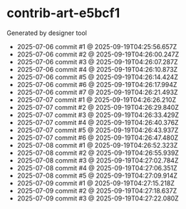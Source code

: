 # contrib-art-e5bcf1
Generated by designer tool
- 2025-07-06 commit #1 @ 2025-09-19T04:25:56.657Z
- 2025-07-06 commit #2 @ 2025-09-19T04:26:00.247Z
- 2025-07-06 commit #3 @ 2025-09-19T04:26:07.287Z
- 2025-07-06 commit #4 @ 2025-09-19T04:26:10.873Z
- 2025-07-06 commit #5 @ 2025-09-19T04:26:14.424Z
- 2025-07-06 commit #6 @ 2025-09-19T04:26:17.994Z
- 2025-07-06 commit #7 @ 2025-09-19T04:26:21.493Z
- 2025-07-07 commit #1 @ 2025-09-19T04:26:26.210Z
- 2025-07-07 commit #2 @ 2025-09-19T04:26:29.840Z
- 2025-07-07 commit #3 @ 2025-09-19T04:26:33.429Z
- 2025-07-07 commit #4 @ 2025-09-19T04:26:40.376Z
- 2025-07-07 commit #5 @ 2025-09-19T04:26:43.937Z
- 2025-07-07 commit #6 @ 2025-09-19T04:26:47.480Z
- 2025-07-08 commit #1 @ 2025-09-19T04:26:52.323Z
- 2025-07-08 commit #2 @ 2025-09-19T04:26:55.939Z
- 2025-07-08 commit #3 @ 2025-09-19T04:27:02.784Z
- 2025-07-08 commit #4 @ 2025-09-19T04:27:06.351Z
- 2025-07-08 commit #5 @ 2025-09-19T04:27:09.914Z
- 2025-07-09 commit #1 @ 2025-09-19T04:27:15.218Z
- 2025-07-09 commit #2 @ 2025-09-19T04:27:18.637Z
- 2025-07-09 commit #3 @ 2025-09-19T04:27:22.080Z
